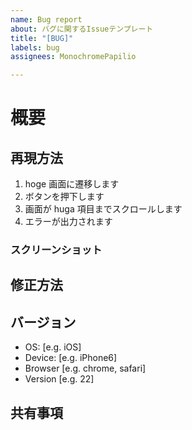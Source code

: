 ```yaml
---
name: Bug report
about: バグに関するIssueテンプレート
title: "[BUG]"
labels: bug
assignees: MonochromePapilio

---
```


# 概要

<!-- バグに関する概要を簡潔に記載してください -->

## 再現方法

<!--  バグの再現方法をステップ毎に分けて詳細に記載してください -->

1. hoge 画面に遷移します
2. ボタンを押下します
3. 画面が huga 項目までスクロールします
4. エラーが出力されます

### スクリーンショット

<!--  バグの再現をした録画もしくはスクリーンショットを添付してください -->

## 修正方法

<!-- 修正方法が判明している場合は記載してください -->

## バージョン

<!-- 記載できるOSなどの情報を記載してください -->

 - OS: [e.g. iOS]
 - Device: [e.g. iPhone6]
 - Browser [e.g. chrome, safari]
 - Version [e.g. 22]

## 共有事項

<!-- 共有事項がある場合は記載してください -->
